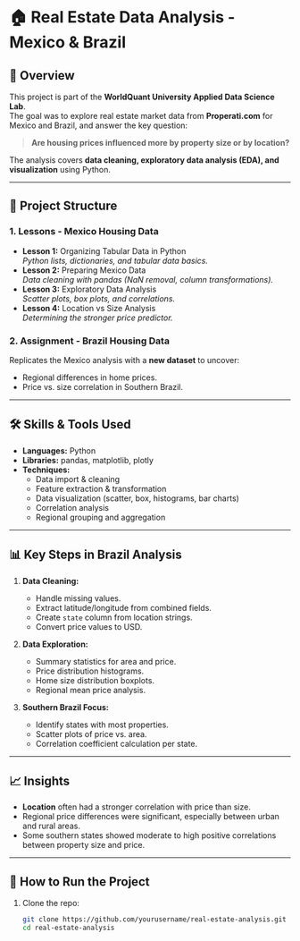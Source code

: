 # 🏠 Real Estate Data Analysis - Mexico & Brazil

## 📌 Overview
This project is part of the **WorldQuant University Applied Data Science Lab**.  
The goal was to explore real estate market data from **Properati.com** for Mexico and Brazil, and answer the key question:

> **Are housing prices influenced more by property size or by location?**

The analysis covers **data cleaning, exploratory data analysis (EDA), and visualization** using Python.

---

## 📂 Project Structure

### 1. Lessons - Mexico Housing Data
- **Lesson 1:** Organizing Tabular Data in Python  
  *Python lists, dictionaries, and tabular data basics.*
- **Lesson 2:** Preparing Mexico Data  
  *Data cleaning with pandas (NaN removal, column transformations).*
- **Lesson 3:** Exploratory Data Analysis  
  *Scatter plots, box plots, and correlations.*
- **Lesson 4:** Location vs Size Analysis  
  *Determining the stronger price predictor.*

### 2. Assignment - Brazil Housing Data
Replicates the Mexico analysis with a **new dataset** to uncover:
- Regional differences in home prices.
- Price vs. size correlation in Southern Brazil.

---

## 🛠 Skills & Tools Used
- **Languages:** Python  
- **Libraries:** pandas, matplotlib, plotly  
- **Techniques:**
  - Data import & cleaning  
  - Feature extraction & transformation  
  - Data visualization (scatter, box, histograms, bar charts)  
  - Correlation analysis  
  - Regional grouping and aggregation

---

## 📊 Key Steps in Brazil Analysis
1. **Data Cleaning:**
   - Handle missing values.  
   - Extract latitude/longitude from combined fields.  
   - Create `state` column from location strings.  
   - Convert price values to USD.

2. **Data Exploration:**
   - Summary statistics for area and price.  
   - Price distribution histograms.  
   - Home size distribution boxplots.  
   - Regional mean price analysis.

3. **Southern Brazil Focus:**
   - Identify states with most properties.  
   - Scatter plots of price vs. area.  
   - Correlation coefficient calculation per state.

---

## 📈 Insights
- **Location** often had a stronger correlation with price than size.  
- Regional price differences were significant, especially between urban and rural areas.  
- Some southern states showed moderate to high positive correlations between property size and price.

---

## 🚀 How to Run the Project
1. Clone the repo:
   ```bash
   git clone https://github.com/yourusername/real-estate-analysis.git
   cd real-estate-analysis

